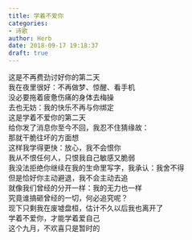 ```yaml
---  
title: 学着不爱你  
categories:  
- 诗歌  
author: Herb  
date: 2018-09-17 19:18:37  
draft: true
---  
```

这是不再费劲讨好你的第二天  
我在夜里很好：不再做梦、惊醒、看手机  
没必要拖着疲惫伤痛的身体去梅操  
去也无妨：我的快乐不再与你绑定    
这是学着不爱你的第二天  
给你发了消息你至今不回，我忍不住猜缘故：  
那就干脆往坏的方面想  
这样我学得更快：放心，我不会恨你    
我从不恨任何人，只恨我自己敏感又脆弱  
我没法拒绝你继续在我的生命里写字，我承认：我舍不得  
但是恰好你主动避退，我不会主动去追  
就像我们曾经的分开一样：我的无力也一样    
究竟谁搞砸曾经的一切，何必追究呢？  
现下只剩我在废墟盘桓，估计不久以后我也离开了  
学着不爱你，才能学着爱自己  
这个九月，不欢喜只是暂时的